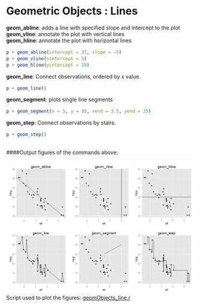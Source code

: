Geometric Objects : Lines
==============================
**geom_abline**: adds a line with specified slope and intercept to the plot  
**geom_vline**: annotate the plot with vertical lines  
**geom_hline**: annotate the plot with horizontal lines

```R
p + geom_abline(intercept = 37, slope = -5)
p + geom_vline(xintercept = 5)
p + geom_hline(yintercept = 20)
```

**geom_line**: Connect observations, ordered by x value.
```R
p + geom_line()
```
**geom_segment**: plots single line segments
```R
p + geom_segment(x = 5, y = 30, xend = 3.5, yend = 25)
```

**geom_step**: Connect observations by stairs.
```R
p + geom_step()
```
<br>
####Output figures of the commands above:

![geomObjects_line.png](https://github.com/xiaeryu/Figures/blob/master/ggPlot2/geomObjects_line.png)
Script used to plot the figures: [geomObjects_line.r](https://github.com/xiaeryu/ggPlot2/blob/master/scripts/geomObjects_line.r)
